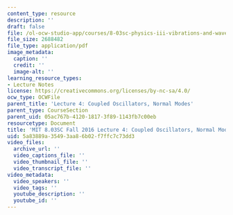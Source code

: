 ```yaml
---
content_type: resource
description: ''
draft: false
file: /ol-ocw-studio-app/courses/8-03sc-physics-iii-vibrations-and-waves-fall-2016/5a83889a35493aa86b02f7ffc7c73dd3_MIT8_03SCF16_hw_Lec4.pdf
file_size: 2688482
file_type: application/pdf
image_metadata:
  caption: ''
  credit: ''
  image-alt: ''
learning_resource_types:
- Lecture Notes
license: https://creativecommons.org/licenses/by-nc-sa/4.0/
ocw_type: OCWFile
parent_title: 'Lecture 4: Coupled Oscillators, Normal Modes'
parent_type: CourseSection
parent_uid: 05ac767b-4120-1817-3f89-1143fb7c00eb
resourcetype: Document
title: 'MIT 8.03SC Fall 2016 Lecture 4: Coupled Oscillators, Normal Modes'
uid: 5a83889a-3549-3aa8-6b02-f7ffc7c73dd3
video_files:
  archive_url: ''
  video_captions_file: ''
  video_thumbnail_file: ''
  video_transcript_file: ''
video_metadata:
  video_speakers: ''
  video_tags: ''
  youtube_description: ''
  youtube_id: ''
---
```

